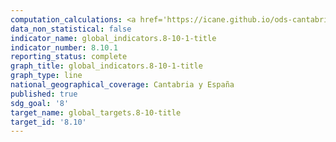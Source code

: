 ```yaml
---
computation_calculations: <a href='https://icane.github.io/ods-cantabria/assets/pdf/8.10.1.1.pdf' target='_blank'>Número de sucursales de bancos comerciales por cada 100.000 habitantes de 15 y más años</a>
data_non_statistical: false
indicator_name: global_indicators.8-10-1-title
indicator_number: 8.10.1
reporting_status: complete
graph_title: global_indicators.8-10-1-title
graph_type: line
national_geographical_coverage: Cantabria y España
published: true
sdg_goal: '8'
target_name: global_targets.8-10-title
target_id: '8.10'
---
```

